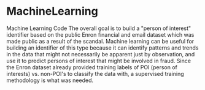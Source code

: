 # MachineLearning
Machine Learning Code
The overall goal is to build a "person of interest" identifier based on the public Enron financial and email dataset which was made public as a result of the scandal.  Machine learning can be useful for building an identifier of this type because it can identify patterns and trends in the data that might not necessarily be apparent just by observation, and use it to predict persons of interest that might be involved in fraud.  Since the Enron dataset already provided training labels of POI (person of interests) vs. non-POI's to classify the data with, a supervised training methodology is what was needed.
